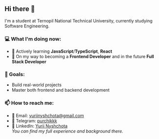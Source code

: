 ## Hi there 👋

I'm a student at Ternopil National Technical University, currently studying Software Engineering.

### 💻 What I'm doing now:
- 🌱 Actively learning **JavaScript**/**TypeScript**, **React**
- 🎯 On my way to becoming a **Frontend Developer** and in the future **Full Stack Developer**

### 🚀 Goals:
- Build real-world projects
- Master both frontend and backend development

### 📫 How to reach me:
- 📧 Email: yuriinyshchota@gmail.com
- 💬 Telegram: [purchikkk](https://t.me/purchikkk)
- 💼 LinkedIn: [Yurii Nyshchota](https://www.linkedin.com/in/yurii-nyshchota-88ba7429a/)  
  _You can find my full experience and background there._
